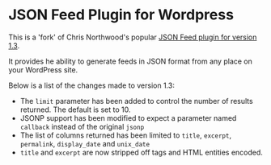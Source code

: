 JSON Feed Plugin for Wordpress
==============================

This is a 'fork' of Chris Northwood's popular [JSON Feed plugin for version 1.3](http://wordpress.org/support/plugin/json-feed).

It provides he ability to generate feeds in JSON format from any place on your WordPress site.

Below is a list of the changes made to version 1.3:

* The `limit` parameter has been added to control the number of results returned. The default is set to 10.
* JSONP support has been modified to expect a parameter named `callback` instead of the original `jsonp`
* The list of columns returned has been limited to `title`, `excerpt`, `permalink`, `display_date` and `unix_date`
* `title` and `excerpt` are now stripped off tags and HTML entities encoded.